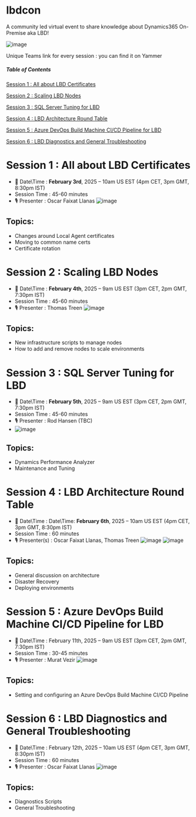 # lbdcon
A community led virtual event to share knowledge about Dynamics365 On-Premise aka LBD!

![image](https://github.com/user-attachments/assets/b58a86f6-8044-468d-a4c9-854f7a6a6185)

Unique Teams link for every session : you can find it on Yammer

 
##### Table of Contents 

[Session 1 : All about LBD Certificates](#session-1--all-about-lbd-certificates)

[Session 2 : Scaling LBD Nodes](#session-2---scaling-lbd-nodes)

[Session 3 : SQL Server Tuning for LBD](#session-3--sql-server-tuning-for-lbd)

[Session 4 : LBD Architecture Round Table](#session-4--lbd-architecture-round-table)

[Session 5 : Azure DevOps Build Machine CI/CD Pipeline for LBD](#session-5--azure-devops-build-machine-cicd-pipeline-for-lbd)

[Session 6 : LBD Diagnostics and General Troubleshooting](#session-6--lbd-diagnostics-and-general-troubleshooting)

   
# Session 1 : All about LBD Certificates

  * 📅 Date\Time : **February 3rd**, 2025 – 10am US EST (4pm CET, 3pm GMT, 8:30pm IST)
  * Session Time : 45-60 minutes
  * 🎙️ Presenter : Oscar Faixat Llanas
![image](https://mugshot0.assets-yammer.com/mugshot/images/MmBrbwHSJNc64NzPcWbrZX60Q4BklKJ6_f8948e64-af30-480b-a1b3-cbca60f4b130?P1=1735816617&P2=104&P3=1&P4=egUnAsu53TC1HbfDYem6gHBYT9-_zKBberTMtcZFgzDX1D-E4A4EqTtVZlDnr3wH6mrqMtqW7BIlOB7K-T53aW--UBxl5IJMpOIYW1-XZN3nVRdBmjaE205N85tTLgC6nuoYdJ7jbEtzbdijeUMOi35FyBquwMuz5awS8ReWnkLRBo0SUm9xr8pJ-jc_Yn7qGUVLoK78k_cZ9QXwJjOMUo5rh-s8wDbwRS4Fnnvnjdq2yiQapZV3d0Gsad1X4TVc2heQ-AeYYNJ5Ofv4HpxJr_uuv7w7ffy0DHDxY6ZFYk3114IFpppXrfOOZ6rtkPhH3furp7_ZanZkY-UuwjGDSA&size=75x75)


## Topics:

* Changes around Local Agent certificates
* Moving to common name certs
* Certificate rotation
 

# Session 2  : Scaling LBD Nodes

  * 📅 Date\Time : **February 4th**, 2025 – 9am US EST (3pm CET, 2pm GMT, 7:30pm IST)
  * Session Time : 45-60 minutes
  * 🎙️ Presenter : Thomas Treen
![image](https://mugshot0.assets-yammer.com/mugshot/images/6DsVDcrMnprsWGC7fdCj2B3xSW8-QLgS_66c8f778-b1da-41d3-a6b2-2a1571026b7d?P1=1735816547&P2=104&P3=1&P4=sdLPD_7T2gsv6zQIfeyCXyG7USqUwRCHj-vVMLdhoZ8VZq_MwoT_8LtzstBgicooLJv3JGjRt5bw9-H75kkXyIpV-Thn__DEb9GwAY_GG9VAMD4kMeJ5173072o7tBGqa3PNjsmdzh_VQMfdPyJYI5OhtzhVqfzj8XiYAkIGUFS1yVZ3WiOFt8j4FWL8M-A_CSF8FopeBBx5SADY-vpXpj5_Iudm_ygztan6DYACqUFLUajzN-Rn7VPvGOoFOUnVodePoRv9loXniVCA0OEFaqb_TALoSHpJRBJTNRh2t5zilBb6g03a7oSNYp3LBo7qcLeHNSZaLNzHSP42vfm_nw==&size=48x48)


## Topics:

* New infrastructure scripts to manage nodes
* How to add and remove nodes to scale environments

 

# Session 3 : SQL Server Tuning for LBD

  * 📅 Date\Time : **February 5th**, 2025 – 9am US EST (3pm CET, 2pm GMT, 7:30pm IST)
  * Session Time : 45-60 minutes
  * 🎙️ Presenter :  Rod Hansen (TBC)
  * ![image](https://github.com/user-attachments/assets/791cefe5-1892-4819-bf3e-5eafe7bd6479)

## Topics:

* Dynamics Performance Analyzer
* Maintenance and Tuning

# Session 4 : LBD Architecture Round Table

  * 📅 Date\Time : Date\Time: **February 6th**, 2025 – 10am US EST (4pm CET, 3pm GMT, 8:30pm IST)
  * Session Time : 60 minutes
  * 🎙️ Presenter(s) : Oscar Faixat Llanas, Thomas Treen
![image](https://mugshot0.assets-yammer.com/mugshot/images/MmBrbwHSJNc64NzPcWbrZX60Q4BklKJ6_f8948e64-af30-480b-a1b3-cbca60f4b130?P1=1735816617&P2=104&P3=1&P4=egUnAsu53TC1HbfDYem6gHBYT9-_zKBberTMtcZFgzDX1D-E4A4EqTtVZlDnr3wH6mrqMtqW7BIlOB7K-T53aW--UBxl5IJMpOIYW1-XZN3nVRdBmjaE205N85tTLgC6nuoYdJ7jbEtzbdijeUMOi35FyBquwMuz5awS8ReWnkLRBo0SUm9xr8pJ-jc_Yn7qGUVLoK78k_cZ9QXwJjOMUo5rh-s8wDbwRS4Fnnvnjdq2yiQapZV3d0Gsad1X4TVc2heQ-AeYYNJ5Ofv4HpxJr_uuv7w7ffy0DHDxY6ZFYk3114IFpppXrfOOZ6rtkPhH3furp7_ZanZkY-UuwjGDSA&size=75x75)  ![image](https://mugshot0.assets-yammer.com/mugshot/images/6DsVDcrMnprsWGC7fdCj2B3xSW8-QLgS_66c8f778-b1da-41d3-a6b2-2a1571026b7d?P1=1735816547&P2=104&P3=1&P4=sdLPD_7T2gsv6zQIfeyCXyG7USqUwRCHj-vVMLdhoZ8VZq_MwoT_8LtzstBgicooLJv3JGjRt5bw9-H75kkXyIpV-Thn__DEb9GwAY_GG9VAMD4kMeJ5173072o7tBGqa3PNjsmdzh_VQMfdPyJYI5OhtzhVqfzj8XiYAkIGUFS1yVZ3WiOFt8j4FWL8M-A_CSF8FopeBBx5SADY-vpXpj5_Iudm_ygztan6DYACqUFLUajzN-Rn7VPvGOoFOUnVodePoRv9loXniVCA0OEFaqb_TALoSHpJRBJTNRh2t5zilBb6g03a7oSNYp3LBo7qcLeHNSZaLNzHSP42vfm_nw==&size=48x48)



## Topics:

* General discussion on architecture
* Disaster Recovery
* Deploying environments


# Session 5 : Azure DevOps Build Machine CI/CD Pipeline for LBD

  * 📅 Date\Time : February 11th, 2025 – 9am US EST (3pm CET, 2pm GMT, 7:30pm IST)
  * Session Time : 30-45 minutes
  * 🎙️ Presenter : Murat Vezir
![image](https://mugshot0.assets-yammer.com/mugshot/images/Tsk6nnhLvf5q1L9Rq5nv6J3RcBQsp7Qx_a407bae0-3295-4a5e-96a0-4d6466ffb09e?P1=1735816709&P2=104&P3=1&P4=jsVf9jIr-nG4XWfMV2DX0zUO_xIfEwUjpOud_6XBAKQ1sBhoJavUryGN_wahfnH6nFoxYL1hlEAQOv_8jx_ZsDrSKNObEfG-oVi8bndh1yBv-qwfBlEzFdSw-zUF3UrOnDJjmB3JIC_MPnZ5oaveULpjrJI5nvBT5e1Ta7STuWJZmvV3DOse43ZFCMC61fNqa_JEaIXnILVrpRjT4vtpN3eA8szHLkZau0Hb1xDeXtbynPVVebUY532dDL7o0eviLBqy2tZ1wboqnwbtZcZfaKE9nT_CjZlIVXNEuVLmQEd0jzO4puE0mF8LItfmPLQeyN8eywxY8sqAchPKPR20qw==&size=48x48)

## Topics:

* Setting and configuring an Azure DevOps Build Machine CI/CD Pipeline


# Session 6 : LBD Diagnostics and General Troubleshooting

  * 📅 Date\Time : February 12th, 2025 – 10am US EST (4pm CET, 3pm GMT, 8:30pm IST)
  * Session Time : 60 minutes
  * 🎙️ Presenter : Oscar Faixat Llanas
![image](https://mugshot0.assets-yammer.com/mugshot/images/MmBrbwHSJNc64NzPcWbrZX60Q4BklKJ6_f8948e64-af30-480b-a1b3-cbca60f4b130?P1=1735816617&P2=104&P3=1&P4=egUnAsu53TC1HbfDYem6gHBYT9-_zKBberTMtcZFgzDX1D-E4A4EqTtVZlDnr3wH6mrqMtqW7BIlOB7K-T53aW--UBxl5IJMpOIYW1-XZN3nVRdBmjaE205N85tTLgC6nuoYdJ7jbEtzbdijeUMOi35FyBquwMuz5awS8ReWnkLRBo0SUm9xr8pJ-jc_Yn7qGUVLoK78k_cZ9QXwJjOMUo5rh-s8wDbwRS4Fnnvnjdq2yiQapZV3d0Gsad1X4TVc2heQ-AeYYNJ5Ofv4HpxJr_uuv7w7ffy0DHDxY6ZFYk3114IFpppXrfOOZ6rtkPhH3furp7_ZanZkY-UuwjGDSA&size=75x75)


## Topics:

* Diagnostics Scripts
* General Troubleshooting
